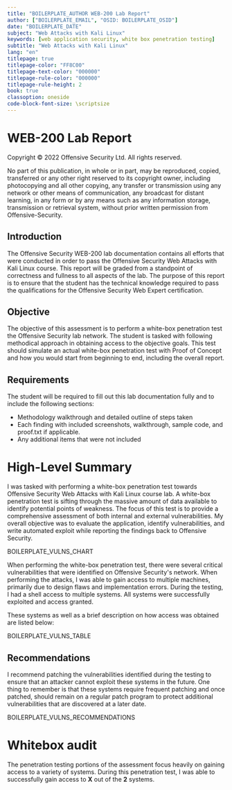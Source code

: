 ```yaml
---
title: "BOILERPLATE_AUTHOR WEB-200 Lab Report"
author: ["BOILERPLATE_EMAIL", "OSID: BOILERPLATE_OSID"]
date: "BOILERPLATE_DATE"
subject: "Web Attacks with Kali Linux"
keywords: [web application security, white box penetration testing]
subtitle: "Web Attacks with Kali Linux"
lang: "en"
titlepage: true
titlepage-color: "FF8C00"
titlepage-text-color: "000000"
titlepage-rule-color: "000000"
titlepage-rule-height: 2
book: true
classoption: oneside
code-block-font-size: \scriptsize
---
```

# WEB-200 Lab Report

Copyright © 2022 Offensive Security Ltd. All rights reserved.

No part of this publication, in whole or in part, may be reproduced, copied, transferred or any other right reserved to its copyright owner, including photocopying and all other copying, any transfer or transmission using any network or other means of communication, any broadcast for distant learning, in any form or by any means such as any information storage, transmission or retrieval system, without prior written permission from Offensive-Security.

## Introduction

The Offensive Security WEB-200 lab documentation contains all efforts that were conducted in
order to pass the Offensive Security Web Attacks with Kali Linux course. This report will be graded from a standpoint of correctness and fullness to all aspects of the lab. The purpose of this report is to ensure that the student has the technical knowledge required to pass the qualifications for the Offensive Security Web Expert certification.

## Objective

The objective of this assessment is to perform a white-box penetration test the Offensive Security lab network.  The student is tasked with following methodical approach in obtaining access to the objective goals.  This test should simulate an actual white-box penetration test with Proof of Concept and how you would start from beginning to end, including the overall report.

## Requirements

The student will be required to fill out this lab documentation fully and to include the
following sections:

- Methodology walkthrough and detailed outline of steps taken
- Each finding with included screenshots, walkthrough, sample code, and proof.txt if
applicable.
- Any additional items that were not included

# High-Level Summary

I was tasked with performing a white-box penetration test towards Offensive Security Web Attacks with Kali Linux course lab.  A white-box penetration test is sifting through the massive amount of data available to identify potential points of weakness.  The focus of this test is to provide a comprehensive assessment of both internal and external vulnerabilities.  My overall objective was to evaluate the application, identify vulnerabilities, and write automated exploit while reporting the findings back to Offensive Security.

BOILERPLATE_VULNS_CHART

When performing the white-box penetration test, there were several critical vulnerabilities that were identified on Offensive Security's network.  When performing the attacks, I was able to gain access to multiple machines, primarily due to design flaws and implementation errors.  During the testing, I had a shell access to multiple systems.  All systems were successfully exploited and access granted.

These systems as well as a brief description on how access was obtained are listed below:

BOILERPLATE_VULNS_TABLE

## Recommendations

I recommend patching the vulnerabilities identified during the testing to ensure that an attacker cannot exploit these systems in the future.  One thing to remember is that these systems require frequent patching and once patched, should remain on a regular patch program to protect additional vulnerabilities that are discovered at a later date.

BOILERPLATE_VULNS_RECOMMENDATIONS

# Whitebox audit

The penetration testing portions of the assessment focus heavily on gaining access to a variety of systems.  During this penetration test, I was able to successfully gain access to **X** out of the **2** systems.
